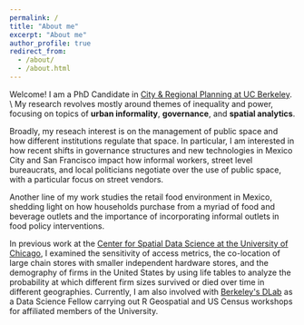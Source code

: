 ```yaml
---
permalink: /
title: "About me"
excerpt: "About me"
author_profile: true
redirect_from: 
  - /about/
  - /about.html
---
```


Welcome! I am a PhD Candidate in [City & Regional Planning at UC Berkeley](https://ced.berkeley.edu/academics/city-regional-planning).  \\
My research revolves mostly around themes of inequality and power, focusing on topics of **urban informality**, **governance**, and **spatial analytics**.

Broadly, my reseach interest is on the management of public space and how different institutions regulate that space. In particular, I am interested in how recent shifts in governance structures and new technologies in Mexico City and San Francisco impact how informal workers, street level bureaucrats, and local politicians negotiate over the use of public space, with a particular focus on street vendors.

Another line of my work studies the retail food environment in Mexico, shedding light on how households purchase from a myriad of food and beverage outlets and the importance of incorporating informal outlets in food policy interventions.

In previous work at the [Center for Spatial Data Science at the University of Chicago](https://spatial.uchicago.edu/), I examined the sensitivity of access metrics, the co-location of large chain stores with smaller independent hardware stores, and the demography of firms in the United States by using life tables to analyze the probability at which different firm sizes survived or died over time in different geographies. Currently, I am also involved with [Berkeley's DLab](https://dlab.berkeley.edu/) as a Data Science Fellow carrying out R Geospatial and US Census workshops for affiliated members of the University.
